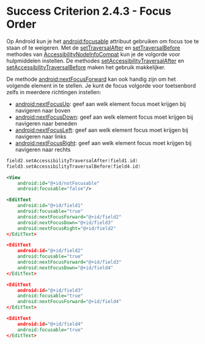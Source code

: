 # Success Criterion 2.4.3 - Focus Order

Op Android kun je het [android:focusable](https://developer.android.com/reference/android/view/View#attr_android:focusable) attribuut gebruiken om focus toe te staan of te weigeren. Met de [setTraversalAfter](https://developer.android.com/reference/android/view/accessibility/AccessibilityNodeInfo#setTraversalAfter(android.view.View)) en [setTraversalBefore](https://developer.android.com/reference/android/view/accessibility/AccessibilityNodeInfo#setTraversalBefore(android.view.View)) methodes van [AccessibilityNodeInfoCompat](https://developer.android.com/reference/android/view/accessibility/AccessibilityNodeInfo) kun je de volgorde voor hulpmiddelen instellen. De methodes [setAccessibilityTraversalAfter](https://developer.android.com/reference/android/view/View#setAccessibilityTraversalAfter(int)) en [setAccessibilityTraversalBefore](https://developer.android.com/reference/android/view/View#setAccessibilityTraversalBefore(int)) maken het gebruik makkelijker.

De methode [android:nextFocusForward](https://developer.android.com/reference/android/view/View#attr_android:nextFocusForward) kan ook handig zijn om het volgende element in te stellen. Je kunt de focus volgorde voor toetsenbord zelfs in meerdere richtingen instellen:

* [android:nextFocusUp](https://developer.android.com/training/keyboard-input/navigation#:~:text=the%20following%20attributes%3A-,android%3AnextFocusUp,-android%3AnextFocusDown): geef aan welk element focus moet krijgen bij navigeren naar boven
* [android:nextFocusDown](https://developer.android.com/reference/android/view/View#attr_android:nextFocusDown): geef aan welk element focus moet krijgen bij navigeren naar beneden
* [android:nextFocusLeft](https://developer.android.com/reference/android/view/View#attr_android:nextFocusLeft): geef aan welk element focus moet krijgen bij navigeren naar links
* [android:nextFocusRight](https://developer.android.com/reference/android/view/View#attr_android:nextFocusRight): geef aan welk element focus moet krijgen bij navigeren naar rechts

```kotlin
field2.setAccessibilityTraversalAfter(field1.id)
field3.setAccessibilityTraversalBefore(field4.id)
```

```xml
<View
    android:id="@+id/notFocusable"
    android:focusable="false"/>

<EditText
    android:id="@+id/field1"
    android:focusable="true"
    android:nextFocusForward="@+id/field2"
    android:nextFocusDown="@+id/field3"
    android:nextFocusRight="@+id/field2"
</EditText>

<EditText
    android:id="@+id/field2"
    android:focusable="true"
    android:nextFocusForward="@+id/field3"
    android:nextFocusDown="@+id/field4"
</EditText>

<EditText
    android:id="@+id/field3"
    android:focusable="true"
    android:nextFocusForward="@+id/field4"
</EditText>

<EditText
    android:id="@+id/field4"
    android:focusable="true"
</EditText>
```
